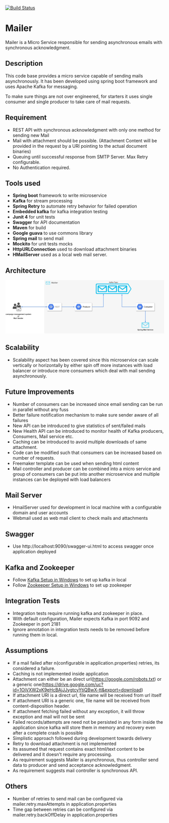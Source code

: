 [![Build Status](https://travis-ci.org/vin0010/Mailer.svg?branch=master)](https://travis-ci.org/vin0010/Mailer)

# Mailer
Mailer is a Micro Service responsible for sending asynchronous emails with synchronous acknowledgment.

## Description
This code base provides a micro service capable of sending mails asynchronously. It has been developed using spring boot framework and uses Apache Kafka for messaging.

To make sure things are not over engineered, for starters it uses single consumer and single producer to take care of mail requests.

## Requirement
- REST API with synchronous acknowledgment with only one method for sending new Mail
- Mail with attachment should be possible. (Attachment Content will be provided in the request by a URI pointing to the actual document binaries)
- Queuing until successful response from SMTP Server. Max Retry configurable.
- No Authentication required.

## Tools used
- **Spring boot** framework to write microservice
- **Kafka** for stream processing
- **Spring Retry** to automate retry behavior for failed operation  
- **Embedded kafka** for kafka integration testing
- **Junit 4** for unit tests
- **Swagger** for API documentation
- **Maven** for build
- **Google guava** to use commons library
- **Spring mail** to send mail
- **Mockito** for unit tests mocks
- **HttpURLConnection** used to download attachment binaries
- **HMailServer** used as a local web mail server.

## Architecture
![Architecture](Architecture.jpg)

## Scalability
- Scalability aspect has been covered since this microservice can scale vertically or horizontally by either spin off more instances with load balancer or introduce more consumers which deal with mail sending asynchronously.

## Future Improvements
- Number of consumers can be increased since email sending can be run in parallel without any fuss
- Better failure notification mechanism to make sure sender aware of all failures
- New API can be introduced to give statistics of sent/failed mails
- New Health API can be introduced to monitor health of Kafka producers, Consumers, Mail service etc.
- Caching can be introduced to avoid multiple downloads of same attachment.
- Code can be modified such that consumers can be increased based on number of requests.
- Freemaker template can be used when sending html content
- Mail controller and producer can be combined into a micro service and group of consumers can be put into another microservice and multiple instances can be deployed with load balancers  

## Mail Server
- HmailServer used for development in local machine with a configurable domain and user accounts
- Webmail used as web mail client to check mails and attachments

## Swagger
- Use http://localhost:9090/swagger-ui.html to access swagger once application deployed

## Kafka and Zookeeper
- Follow [Kafka Setup in Windows](https://medium.com/@shaaslam/installing-apache-kafka-on-windows-495f6f2fd3c8) to set up kafka in local
- Follow [Zookeeper Setup in Windows](https://medium.com/@shaaslam/installing-apache-zookeeper-on-windows-45eda303e835#.fgofwm6n6)  to set up zookeeper

## Integration Tests
- Integration tests require running kafka and zookeeper in place.
- With default configuration, Mailer expects Kafka in port 9092 and Zookeeper in port 2181
- Ignore annotation in integration tests needs to be removed before running them in local. 

## Assumptions
- If a mail failed after n(configurable in application.properties) retries, its considered a failure.
- Caching is not implemented inside application
- Attachment can either be an direct url(https://google.com/robots.txt) or a generic one(https://drive.google.com/uc?id=1OjVXW2xK9eHcBAjJJygtcyYtiQBwX-tt&export=download)
- If attachment URI is a direct url, file name will be received from url itself
- If attachment URI is a generic one, file name will be received from content-disposition header.
- If attachment fetching failed without any exception, it will throw exception and mail will not be sent
- Failed records/attempts are need not be persisted in any form inside the application since kafka will store them in memory and recovery even after a complete crash is possible
- Simplistic approach followed during development towards delivery
- Retry to download attachment is not implemented
- Its assumed that request contains exact html/text content to be delivered and it doesn't require any processing.
- As requirement suggests Mailer is asynchronous, thus controller send data to producer and send acceptance acknowledgment.
- As requirement suggests mail controller is synchronous API.

## Others
- Number of retries to send mail can be configured via mailer.retry.maxAttempts in application.properties
- Time gap between retries can be configured via mailer.retry.backOffDelay in application.properties
